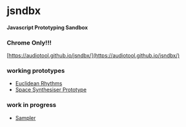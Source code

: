 # jsndbx
#### Javascript Prototyping Sandbox
### Chrome Only!!!
[https://audiotool.github.io/jsndbx/](https://audiotool.github.io/jsndbx/)


### working prototypes
* [Euclidean Rhythms](euclidean.html)
* [Space Synthesiser Prototype](space-prototype.html)

### work in progress
* [Sampler](sampler.html)